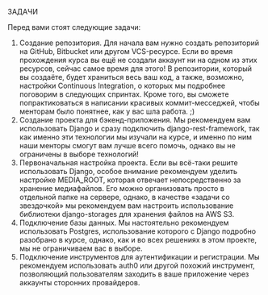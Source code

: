 ЗАДАЧИ

Перед вами стоят следующие задачи:

1. Создание репозитория.
Для начала вам нужно создать репозиторий на GitHub, Bitbucket или другом VCS-ресурсе. Если во время прохождения курса 
вы ещё не создали аккаунт ни на одном из этих ресурсов, сейчас самое время для этого! В репозитории, который вы создаёте, 
будет храниться весь ваш код, а также, возможно, настройки Continuous Integration, о которых мы подробнее поговорим в 
следующих спринтах. Кроме того, вы сможете попрактиковаться в написании красивых коммит-месседжей, чтобы менторам было 
понятнее, как у вас шла работа. ;)
2. Создание проекта для бэкенд-приложения.
Мы рекомендуем вам использовать Django и сразу подключить django-rest-framework, так как именно эти технологии мы изучали 
на курсе, и именно по ним наши менторы смогут вам лучше всего помочь, однако вы не ограничены в выборе технологий!
3. Первоначальная настройка проекта.
Если вы всё-таки решите использовать Django, особое внимание рекомендуем уделить настройке MEDIA_ROOT, которая отвечает 
непосредственно за хранение медиафайлов. Его можно организовать просто в отдельной папке на сервере, однако, в качестве 
«задачи со звездочкой» мы рекомендуем вам настроить использование библиотеки django-storages для хранения файлов на AWS S3. 
4. Подключение базы данных.
Мы настоятельно рекомендуем использовать Postgres, использование которого с Django подробно разобрано в курсе, однако, 
как и во всех решениях в этом проекте, мы не ограничиваем вас в выборе. 
5. Подключение инструментов для аутентификации и регистрации.
Мы рекомендуем использовать auth0 или другой похожий инструмент, позволяющий пользователям заходить в ваше приложение 
через аккаунты сторонних провайдеров.